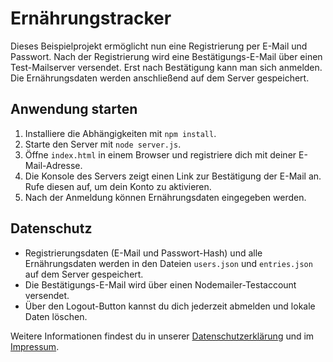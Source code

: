 # Ernährungstracker

Dieses Beispielprojekt ermöglicht nun eine Registrierung per E-Mail und Passwort. Nach der Registrierung wird eine Bestätigungs-E-Mail über einen Test-Mailserver versendet. Erst nach Bestätigung kann man sich anmelden. Die Ernährungsdaten werden anschließend auf dem Server gespeichert.

## Anwendung starten
1. Installiere die Abhängigkeiten mit `npm install`.
2. Starte den Server mit `node server.js`.
3. Öffne `index.html` in einem Browser und registriere dich mit deiner E-Mail-Adresse.
4. Die Konsole des Servers zeigt einen Link zur Bestätigung der E-Mail an. Rufe diesen auf, um dein Konto zu aktivieren.
5. Nach der Anmeldung können Ernährungsdaten eingegeben werden.


## Datenschutz
- Registrierungsdaten (E-Mail und Passwort-Hash) und alle Ernährungsdaten werden in den Dateien `users.json` und `entries.json` auf dem Server gespeichert.
- Die Bestätigungs-E-Mail wird über einen Nodemailer-Testaccount versendet.
- Über den Logout-Button kannst du dich jederzeit abmelden und lokale Daten löschen.

Weitere Informationen findest du in unserer [Datenschutzerklärung](datenschutz.html) und im [Impressum](impressum.html).
